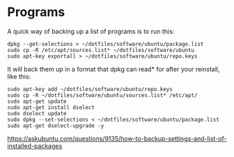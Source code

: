 # Programs
A quick way of backing up a list of programs is to run this:

```
dpkg --get-selections > ~/dotfiles/software/ubuntu/package.list
sudo cp -R /etc/apt/sources.list* ~/dotfiles/software/ubuntu
sudo apt-key exportall > ~/dotfiles/software/ubuntu/repo.keys
```

It will back them up in a format that dpkg can read* for after your reinstall, like this:

```
sudo apt-key add ~/dotfiles/software/ubuntu/repo.keys
sudo cp -R ~/dotfiles/software/ubuntu/sources.list* /etc/apt/
sudo apt-get update
sudo apt-get install dselect
sudo dselect update
sudo dpkg --set-selections < ~/dotfiles/software/ubuntu/package.list
sudo apt-get dselect-upgrade -y
```

https://askubuntu.com/questions/9135/how-to-backup-settings-and-list-of-installed-packages
